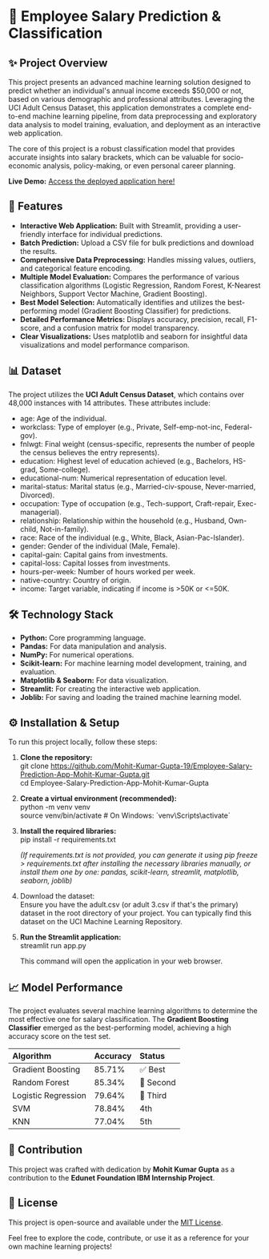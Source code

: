 # **💼 Employee Salary Prediction & Classification**

## **✨ Project Overview**

This project presents an advanced machine learning solution designed to predict whether an individual's annual income exceeds $50,000 or not, based on various demographic and professional attributes. Leveraging the UCI Adult Census Dataset, this application demonstrates a complete end-to-end machine learning pipeline, from data preprocessing and exploratory data analysis to model training, evaluation, and deployment as an interactive web application.

The core of this project is a robust classification model that provides accurate insights into salary brackets, which can be valuable for socio-economic analysis, policy-making, or even personal career planning.

**Live Demo:** [Access the deployed application here\!](https://79b45f829522.ngrok-free.app/)

## **🚀 Features**

* **Interactive Web Application:** Built with Streamlit, providing a user-friendly interface for individual predictions.  
* **Batch Prediction:** Upload a CSV file for bulk predictions and download the results.  
* **Comprehensive Data Preprocessing:** Handles missing values, outliers, and categorical feature encoding.  
* **Multiple Model Evaluation:** Compares the performance of various classification algorithms (Logistic Regression, Random Forest, K-Nearest Neighbors, Support Vector Machine, Gradient Boosting).  
* **Best Model Selection:** Automatically identifies and utilizes the best-performing model (Gradient Boosting Classifier) for predictions.  
* **Detailed Performance Metrics:** Displays accuracy, precision, recall, F1-score, and a confusion matrix for model transparency.  
* **Clear Visualizations:** Uses matplotlib and seaborn for insightful data visualizations and model performance comparison.

## **📊 Dataset**

The project utilizes the **UCI Adult Census Dataset**, which contains over 48,000 instances with 14 attributes. These attributes include:

* age: Age of the individual.  
* workclass: Type of employer (e.g., Private, Self-emp-not-inc, Federal-gov).  
* fnlwgt: Final weight (census-specific, represents the number of people the census believes the entry represents).  
* education: Highest level of education achieved (e.g., Bachelors, HS-grad, Some-college).  
* educational-num: Numerical representation of education level.  
* marital-status: Marital status (e.g., Married-civ-spouse, Never-married, Divorced).  
* occupation: Type of occupation (e.g., Tech-support, Craft-repair, Exec-managerial).  
* relationship: Relationship within the household (e.g., Husband, Own-child, Not-in-family).  
* race: Race of the individual (e.g., White, Black, Asian-Pac-Islander).  
* gender: Gender of the individual (Male, Female).  
* capital-gain: Capital gains from investments.  
* capital-loss: Capital losses from investments.  
* hours-per-week: Number of hours worked per week.  
* native-country: Country of origin.  
* income: Target variable, indicating if income is \>50K or \<=50K.

## **🛠 Technology Stack**

* **Python:** Core programming language.  
* **Pandas:** For data manipulation and analysis.  
* **NumPy:** For numerical operations.  
* **Scikit-learn:** For machine learning model development, training, and evaluation.  
* **Matplotlib & Seaborn:** For data visualization.  
* **Streamlit:** For creating the interactive web application.  
* **Joblib:** For saving and loading the trained machine learning model.

## **⚙️ Installation & Setup**

To run this project locally, follow these steps:

1. **Clone the repository:**  
   git clone https://github.com/Mohit-Kumar-Gupta-19/Employee-Salary-Prediction-App-Mohit-Kumar-Gupta.git  
   cd Employee-Salary-Prediction-App-Mohit-Kumar-Gupta

2. **Create a virtual environment (recommended):**  
   python \-m venv venv  
   source venv/bin/activate  \# On Windows: \`venv\\Scripts\\activate\`

3. **Install the required libraries:**  
   pip install \-r requirements.txt

   *(If requirements.txt is not provided, you can generate it using pip freeze \> requirements.txt after installing the necessary libraries manually, or install them one by one: pandas, scikit-learn, streamlit, matplotlib, seaborn, joblib)*  
4. Download the dataset:  
   Ensure you have the adult.csv (or adult 3.csv if that's the primary) dataset in the root directory of your project. You can typically find this dataset on the UCI Machine Learning Repository.  
5. **Run the Streamlit application:**  
   streamlit run app.py

   This command will open the application in your web browser.

## **📈 Model Performance**

The project evaluates several machine learning algorithms to determine the most effective one for salary classification. The **Gradient Boosting Classifier** emerged as the best-performing model, achieving a high accuracy score on the test set.

| Algorithm | Accuracy | Status |
| :---- | :---- | :---- |
| Gradient Boosting | 85.71% | ✅ Best |
| Random Forest | 85.34% | 🥈 Second |
| Logistic Regression | 79.64% | 🥉 Third |
| SVM | 78.84% | 4th |
| KNN | 77.04% | 5th |

## **🤝 Contribution**

This project was crafted with dedication by **Mohit Kumar Gupta** as a contribution to the **Edunet Foundation IBM Internship Project**.

## **📄 License**

This project is open-source and available under the [MIT License](https://www.google.com/search?q=LICENSE).

Feel free to explore the code, contribute, or use it as a reference for your own machine learning projects\!
